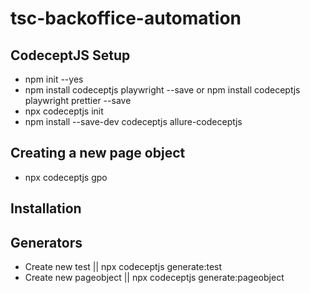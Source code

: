 # tsc-backoffice-automation

## CodeceptJS Setup
- npm init --yes
- npm install codeceptjs playwright --save or npm install codeceptjs playwright prettier --save
- npx codeceptjs init
- npm install --save-dev codeceptjs allure-codeceptjs 

## Creating a new page object
- npx codeceptjs gpo

## Installation

## Generators
- Create new test || npx codeceptjs generate:test
- Create new pageobject || npx codeceptjs generate:pageobject